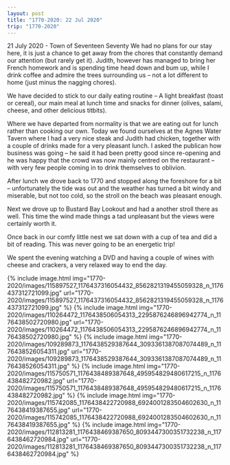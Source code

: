 ```yaml
---
layout: post
title: "1770-2020: 22 Jul 2020"
trip: "1770-2020"
---
```

21 July 2020 - Town of Seventeen Seventy
We had no plans for our stay here, it is just a chance to get away from the chores that constantly demand our attention (but rarely get it). Judith, however has managed to bring her French homework and is spending time head down and bum up, while I drink coffee and admire the trees surrounding us – not a lot different to home (just minus the nagging chores).

We have decided to stick to our daily eating routine – A light breakfast (toast or cereal), our main meal at lunch time and snacks for dinner (olives, salami, cheese, and other delicious titbits). 

Where we have departed from normality is that we are eating out for lunch rather than cooking our own. Today we found ourselves at the Agnes Water Tavern where I had a very nice steak and Judith had chicken, together with a couple of drinks made for a very pleasant lunch. I asked the publican how business was going – he said it had been pretty good since re-opening and he was happy that the crowd was now mainly centred on the restaurant – with very few people coming in to drink themselves to oblivion.

After lunch we drove back to 1770 and stopped along the foreshore for a bit – unfortunately the tide was out and the weather has turned a bit windy and miserable, but not too cold, so the stroll on the beach was pleasant enough.

Next we drove up to Bustard Bay Lookout and had a another stroll there as well.  This time the wind made things a tad unpleasant but the views were certainly worth it.

Once back in our comfy little nest we sat down with a cup of tea and did a bit of reading.  This was never going to be an energetic trip!

We spent the evening watching a DVD and having a couple of wines with cheese and crackers, a very relaxed way to end the day.

<div class=images>
    {% include image.html
        img="1770-2020/images/115897527_1176437316054432_8562821319455059328_n_1176437312721099.jpg"
        url="1770-2020/images/115897527_1176437316054432_8562821319455059328_n_1176437312721099.jpg"
    %}
    {% include image.html
        img="1770-2020/images/110264472_1176438506054313_2295876246896942774_n_1176438502720980.jpg"
        url="1770-2020/images/110264472_1176438506054313_2295876246896942774_n_1176438502720980.jpg"
    %}
    {% include image.html
        img="1770-2020/images/109289873_1176438529387644_3093361387087074489_n_1176438526054311.jpg"
        url="1770-2020/images/109289873_1176438529387644_3093361387087074489_n_1176438526054311.jpg"
    %}
    {% include image.html
        img="1770-2020/images/115750571_1176438489387648_495954829480617215_n_1176438482720982.jpg"
        url="1770-2020/images/115750571_1176438489387648_495954829480617215_n_1176438482720982.jpg"
    %}
    {% include image.html
        img="1770-2020/images/115742085_1176438422720988_6924001283504602630_n_1176438419387655.jpg"
        url="1770-2020/images/115742085_1176438422720988_6924001283504602630_n_1176438419387655.jpg"
    %}
    {% include image.html
        img="1770-2020/images/112813281_1176438469387650_8093447300351732238_n_1176438462720984.jpg"
        url="1770-2020/images/112813281_1176438469387650_8093447300351732238_n_1176438462720984.jpg"
    %}

</div>
